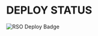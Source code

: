 # DEPLOY STATUS
![RSO Deploy Badge](https://github.com/FreeRi0/NewRSO/actions/workflows/main.yml/badge.svg)